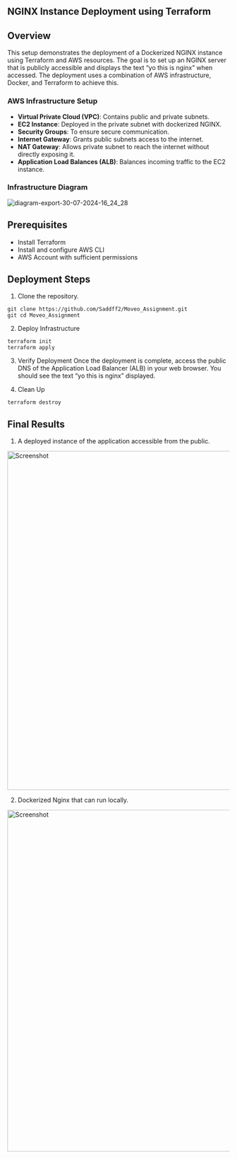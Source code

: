 ## NGINX Instance Deployment using Terraform

## Overview

This setup demonstrates the deployment of a Dockerized NGINX instance using Terraform and AWS resources. 
The goal is to set up an NGINX server that is publicly accessible and displays the text “yo this is nginx” when accessed. 
The deployment uses a combination of AWS infrastructure, Docker, and Terraform to achieve this.

### AWS Infrastructure Setup

* **Virtual Private Cloud (VPC)**: Contains public and private subnets.
* **EC2 Instance**: Deployed in the private subnet with dockerized NGINX.
* **Security Groups**: To ensure secure communication.
* **Internet Gateway**: Grants public subnets access to the internet.
* **NAT Gateway**: Allows private subnet to reach the internet without directly exposing it.
* **Application Load Balances (ALB)**: Balances incoming traffic to the EC2 instance. 


### Infrastructure Diagram

![diagram-export-30-07-2024-16_24_28](https://github.com/user-attachments/assets/4df06d1b-19e6-4d1d-b634-4a7057cc5318)


## Prerequisites 

* Install Terraform
* Install and configure AWS CLI
* AWS Account with sufficient permissions

## Deployment Steps

1. Clone the repository.
```
git clone https://github.com/Saddff2/Moveo_Assignment.git
git cd Moveo_Assignment
```

2. Deploy Infrastructure

```
terraform init
terraform apply
```
3. Verify Deployment
Once the deployment is complete, access the public DNS of the Application Load Balancer (ALB) in your web browser. You should see the text “yo this is nginx” displayed.

4. Clean Up
```
terraform destroy
```

## Final Results 

1. A deployed instance of the application accessible from the public.
<img width="767" alt="Screenshot" src="https://github.com/user-attachments/assets/f6e81cc3-8260-4692-8db7-19e3b94e8970">


2. Dockerized Nginx that can run locally.
<img width="773" alt="Screenshot" src="https://github.com/user-attachments/assets/5089edd7-b4a9-45c3-ab62-f7d5305c7997">


